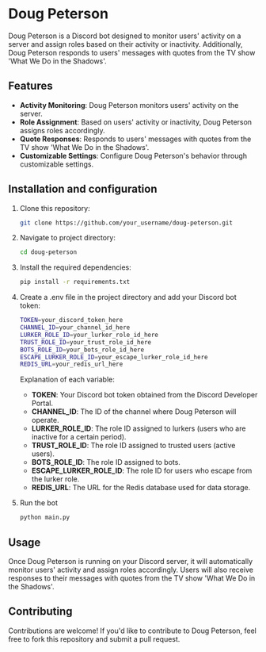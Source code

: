 # Doug Peterson

Doug Peterson is a Discord bot designed to monitor users' activity on a server and assign roles based on their activity or inactivity. Additionally, Doug Peterson responds to users' messages with quotes from the TV show 'What We Do in the Shadows'.

## Features

- **Activity Monitoring**: Doug Peterson monitors users' activity on the server.
- **Role Assignment**: Based on users' activity or inactivity, Doug Peterson assigns roles accordingly.
- **Quote Responses**: Responds to users' messages with quotes from the TV show 'What We Do in the Shadows'.
- **Customizable Settings**: Configure Doug Peterson's behavior through customizable settings.

## Installation and configuration

1. Clone this repository:

   ```bash
   git clone https://github.com/your_username/doug-peterson.git
   ```
   
2. Navigate to project directory:

    ```bash
    cd doug-peterson
    ```

3. Install the required dependencies:

    ```bash
   pip install -r requirements.txt
    ```

4. Create a .env file in the project directory and add your Discord bot token:

    ```bash
    TOKEN=your_discord_token_here
    CHANNEL_ID=your_channel_id_here
    LURKER_ROLE_ID=your_lurker_role_id_here
    TRUST_ROLE_ID=your_trust_role_id_here
    BOTS_ROLE_ID=your_bots_role_id_here
    ESCAPE_LURKER_ROLE_ID=your_escape_lurker_role_id_here
    REDIS_URL=your_redis_url_here
   ```
    Explanation of each variable:
    - **TOKEN**: Your Discord bot token obtained from the Discord Developer Portal.
    - **CHANNEL_ID**: The ID of the channel where Doug Peterson will operate.
    - **LURKER_ROLE_ID**: The role ID assigned to lurkers (users who are inactive for a certain period).
    - **TRUST_ROLE_ID**: The role ID assigned to trusted users (active users).
    - **BOTS_ROLE_ID**: The role ID assigned to bots.
    - **ESCAPE_LURKER_ROLE_ID**: The role ID for users who escape from the lurker role.
    - **REDIS_URL**: The URL for the Redis database used for data storage.


5. Run the bot

    ```bash
   python main.py
   ```

## Usage

Once Doug Peterson is running on your Discord server, it will automatically monitor users' activity and assign roles accordingly. Users will also receive responses to their messages with quotes from the TV show 'What We Do in the Shadows'.

## Contributing

Contributions are welcome! If you'd like to contribute to Doug Peterson, feel free to fork this repository and submit a pull request.